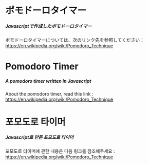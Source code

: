 # ポモドーロタイマー
##### Javascriptで作成したポモドーロタイマー
ポモドーロタイマーについては、次のリンク先を参照してください：https://en.wikipedia.org/wiki/Pomodoro_Technique


# Pomodoro Timer
##### A pomodoro timer written in Javascript 
About the pomodoro timer, read this link : https://en.wikipedia.org/wiki/Pomodoro_Technique


# 포모도로 타이머
##### Javascript로 만든 포모도로 타이머
포모도로 타이머에 관한 내용은 다음 링크를 참조해주세요 : https://en.wikipedia.org/wiki/Pomodoro_Technique


